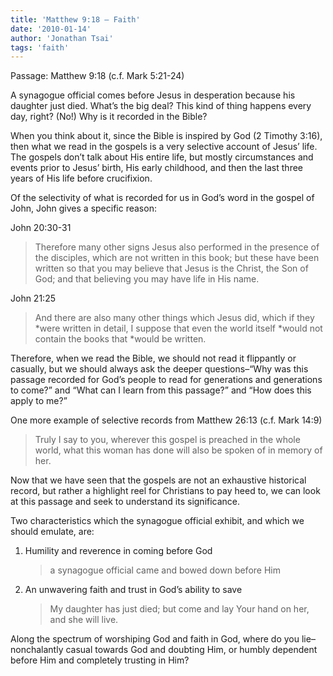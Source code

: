 ```yaml
---
title: 'Matthew 9:18 – Faith'
date: '2010-01-14'
author: 'Jonathan Tsai'
tags: 'faith'
---
```

Passage: Matthew 9:18 (c.f. Mark 5:21-24)

A synagogue official comes before Jesus in desperation because his daughter just died. What’s the big deal? This kind of thing happens every day, right? (No!) Why is it recorded in the Bible?

When you think about it, since the Bible is inspired by God (2 Timothy 3:16), then what we read in the gospels is a very selective account of Jesus’ life. The gospels don’t talk about His entire life, but mostly circumstances and events prior to Jesus’ birth, His early childhood, and then the last three years of His life before crucifixion.

Of the selectivity of what is recorded for us in God’s word in the gospel of John, John gives a specific reason:

John 20:30-31

> Therefore many other signs Jesus also performed in the presence of the disciples, which are not written in this book; but these have been written so that you may believe that Jesus is the Christ, the Son of God; and that believing you may have life in His name.

John 21:25

> And there are also many other things which Jesus did, which if they *were written in detail, I suppose that even the world itself *would not contain the books that *would be written.

Therefore, when we read the Bible, we should not read it flippantly or casually, but we should always ask the deeper questions–“Why was this passage recorded for God’s people to read for generations and generations to come?” and “What can I learn from this passage?” and “How does this apply to me?”

One more example of selective records from Matthew 26:13 (c.f. Mark 14:9)

> Truly I say to you, wherever this gospel is preached in the whole world, what this woman has done will also be spoken of in memory of her.

Now that we have seen that the gospels are not an exhaustive historical record, but rather a highlight reel for Christians to pay heed to, we can look at this passage and seek to understand its significance.

Two characteristics which the synagogue official exhibit, and which we should emulate, are:

1. Humility and reverence in coming before God

    > a synagogue official came and bowed down before Him

2. An unwavering faith and trust in God’s ability to save

    > My daughter has just died; but come and lay Your hand on her, and she will live.

Along the spectrum of worshiping God and faith in God, where do you lie–nonchalantly casual towards God and doubting Him, or humbly dependent before Him and completely trusting in Him?
